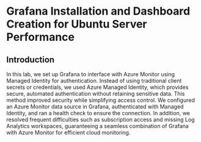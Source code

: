 # Grafana Installation and Dashboard Creation for Ubuntu Server Performance
## Introduction
In this lab, we set up Grafana to interface with Azure Monitor using Managed Identity for authentication. Instead of using traditional client secrets or credentials, we used Azure Managed Identity, which provides secure, automated authentication without retaining sensitive data. This method improved security while simplifying access control. We configured an Azure Monitor data source in Grafana, authenticated with Managed Identity, and ran a health check to ensure the connection. In addition, we resolved frequent difficulties such as subscription access and missing Log Analytics workspaces, guaranteeing a seamless combination of Grafana with Azure Monitor for efficient cloud monitoring.
